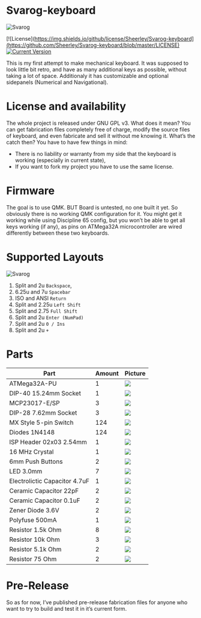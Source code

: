 # Svarog-keyboard

![Svarog](doc/svarog-keyboard.png)

[![License](https://img.shields.io/github/license/Sheerley/Svarog-keyboard](https://github.com/Sheerley/Svarog-keyboard/blob/master/LICENSE)
[![Current Version](https://img.shields.io/github/tag/Sheerley/Svarog-keyboard)](https://github.com/Sheerley/Svarog-keyboard/tags)

This is my first attempt to make mechanical keyboard. It was supposed to look little bit retro, and have as many additional keys as possible, without taking a lot of space. Additionaly it has customizable and optional sidepanels (Numerical and Navigational).

# License and availability

The whole project is released under GNU GPL v3. What does it mean? You can get fabrication files completely free of charge, modify the source files of keyboard, and even fabricate and sell it without me knowing it. What’s the catch then? You have to have few things in mind:
- There is no liability or warranty from my side that the keyboard is working (especially in current state),
- If you want to fork my project you have to use the same license.

# Firmware

The goal is to use QMK. BUT Board is untested, no one built it yet. So obviously there is no working QMK configuration for it. You might get it working while using Discipline 65 config, but you won’t be able to get all keys working (if any), as pins on ATMega32A microcontroller are wired differently between these two keyboards.

# Supported Layouts

![Svarog](doc/keyboard-all-layouts.png)

1. Split and 2u `Backspace`,
2. 6.25u and 7u `Spacebar`
3. ISO and ANSI `Return`
4. Split and 2.25u `Left Shift`
5. Split and 2.75 `Full Shift`
6. Split and 2u `Enter (NumPad)`
7. Split and 2u `0 / Ins`
8. Split and 2u `+`

# Parts

|Part|Amount|Picture|
|---|---|---|
|ATMega32A-PU|1|![](./doc/bom-jpg/AM32apu.jpg)|
|DIP-40 15.24mm Socket|1|![](./doc/bom-jpg/d40s.jpg)|
|MCP23017-E/SP|3|![](./doc/bom-jpg/MCP23017esp.jpg)|
|DIP-28 7.62mm Socket|3|![](./doc/bom-jpg/d28s.jpg)|
|MX Style 5-pin Switch|124|![](./doc/bom-jpg/mx.jpg)|
|Diodes 1N4148|124|![](./doc/bom-jpg/D1N4148.jpg)|
|ISP Header 02x03 2.54mm|1|![](./doc/bom-jpg/02x03m.jpg)|
|16 MHz Crystal|1|![](./doc/bom-jpg/16MHz.jpg)|
|6mm Push Buttons|2|![](./doc/bom-jpg/pb6mm.jpg)|
|LED 3.0mm|7|![](./doc/bom-jpg/led.jpg)|
|Electrolictic Capacitor 4.7uF|1|![](./doc/bom-jpg/C4-7u.jpg)|
|Ceramic Capacitor 22pF|2|![](./doc/bom-jpg/C22p.jpg)|
|Ceramic Capacitor 0.1uF|2|![](./doc/bom-jpg/C0-1u.jpg)|
|Zener Diode 3.6V|2|![](./doc/bom-jpg/DZ3-6v.jpg)|
|Polyfuse 500mA|1|![](./doc/bom-jpg/PF0-5.jpg)|
|Resistor 1.5k Ohm|8|![](./doc/bom-jpg/R1-5k.jpg)|
|Resistor 10k Ohm|3|![](./doc/bom-jpg/R10k.jpg)|
|Resistor 5.1k Ohm|2|![](./doc/bom-jpg/R5-1k.jpg)|
|Resistor 75 Ohm|2|![](./doc/bom-jpg/R75.jpg)|

# Pre-Release
So as for now, I’ve published pre-release fabrication files for anyone who want to try to build and test it in it’s current form.
